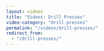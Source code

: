 ```yaml
---
layout: videos
title: "Videos: Drill Presses"
video-category: "drill-presses"
permalink: "/videos/drill-presses/"
redirect_from:
  - "/drill-presses/"
---
```

